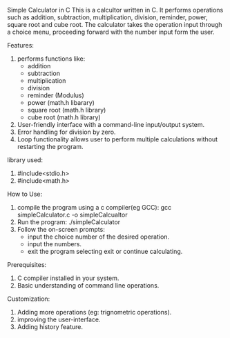 Simple Calculator in C
This is a calcultor written in C. It performs operations such as addition, subtraction, multiplication, division, reminder, power, square root and cube root. The calculator takes the operation input through a choice menu, proceeding forward with the number input form the user.

Features:
1. performs functions like:
    - addition
    - subtraction
    - multiplication
    - division
    - reminder (Modulus)
    - power (math.h libarary)
    - square root (math.h library)
    - cube root (math.h library)
2. User-friendly interface with a command-line input/output system.
3. Error handling for division by zero.
4. Loop functionality allows user to perform multiple calculations without restarting the program.

library used:
1. #include<stdio.h>
2. #include<math.h>

How to Use:
1. compile the program using a c compiler(eg GCC):
    gcc simpleCalculator.c -o simpleCalcualtor
2. Run the program:
    ./simpleCalculator
3. Follow the on-screen prompts:
    - input the choice number of the desired operation.
    - input the numbers.
    - exit the program selecting exit or continue calculating.

Prerequisites:
1. C compiler installed in your system.
2. Basic understanding of command line operations.

Customization:
1. Adding more operations (eg: trignometric operations).
2. improving the user-interface.
3. Adding history feature.